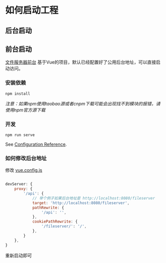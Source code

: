 # 如何启动工程

## 后台启动

## 前台启动

[文件服务器前台](http://gitlab.centit.com/gitlab/ctm/products/centit-fileserver/-/tree/master/fileserver-www) 基于Vue的项目，默认已经配置好了公用后台地址，可以直接启动访问。

### 安装依赖
```
npm install
```
_注意：如果npm使用taobao源或者cnpm下载可能会出现找不到模块的报错，请使用npm官方源下载_


### 开发
```
npm run serve
```

See [Configuration Reference](https://cli.vuejs.org/config/).

### 如何修改后台地址

修改 [vue.config.js](http://gitlab.centit.com/gitlab/ctm/products/centit-fileserver/-/blob/master/fileserver-www/vue.config.js)

``` javascript

devServer: {
    proxy: {
        '/api': {
            // 举个例子如果后台地址是 http://localhost:8080/fileserver
            target: 'http://localhost:8080/fileserver',
            pathRewrite: {
                '/api': '',
            },
            cookiePathRewrite: {
                '/fileserver/': '/',
            },
        }
    },
}

```

重新启动即可

